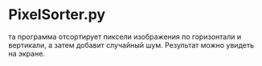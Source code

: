 # PixelSorter.py

та программа отсортирует пиксели изображения по горизонтали и вертикали, а затем добавит случайный шум. Результат можно увидеть на экране.

